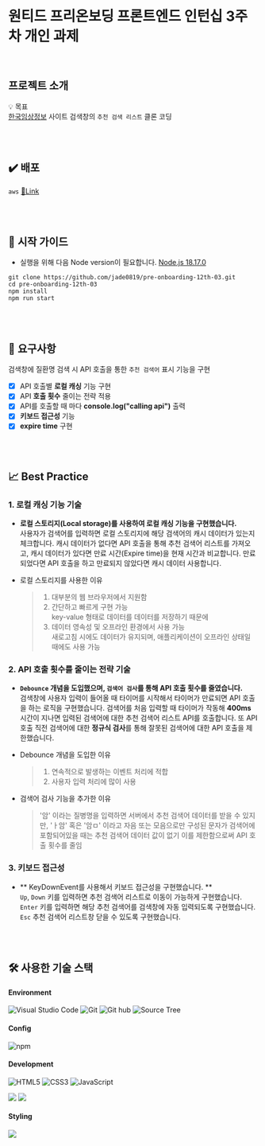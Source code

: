 # 원티드 프리온보딩 프론트엔드 인턴십 3주차 개인 과제

<br>

## 프로젝트 소개

💡 목표<br>
[한국임상정보](https://clinicaltrialskorea.com/) 사이트 검색창의 `추천 검색 리스트` 클론 코딩

<br>
<br>

## ✔️ 배포

`aws` [🔗Link](http://preonboarding-frontend-12th-03.s3-website.ap-northeast-2.amazonaws.com/)

<br/>
<br/>

## 🛫 시작 가이드

- 실행을 위해 다음 Node version이 필요합니다.
  [Node.js 18.17.0](https://nodejs.org/ca/blog/release/v18.17.0/)

```
git clone https://github.com/jade0819/pre-onboarding-12th-03.git
cd pre-onboarding-12th-03
npm install
npm run start
```

<br/>
<br/>

## 🚀 요구사항

검색창에 질환명 검색 시 API 호출을 통한 `추천 검색어` 표시 기능을 구현

- [x] API 호출별 **로컬 캐싱** 기능 구현
- [x] API **호출 횟수** 줄이는 전략 적용
- [x] API를 호출할 때 마다 **console.log("calling api")** 출력
- [x] **키보드 접근성** 기능
- [x] **expire time** 구현

<br/>
<br/>

## 📈 Best Practice

### 1. 로컬 캐싱 기능 기술

- **로컬 스토리지(Local storage)를 사용하여 로컬 캐싱 기능을 구현했습니다.**<br>
  사용자가 검색어를 입력하면 로컬 스토리지에 해당 검색어의 캐시 데이터가 있는지 체크합니다. 캐시 데이터가 없다면 API 호출을 통해 추천 검색어 리스트를 가져오고, 캐시 데이터가 있다면 만료 시간(Expire time)을 현재 시간과 비교합니다. 만료 되었다면 API 호출을 하고 만료되지 않았다면 캐시 데이터 사용합니다.

- 로컬 스토리지를 사용한 이유

  > 1. 대부분의 웹 브라우저에서 지원함
  > 2. 간단하고 빠르게 구현 가능<br>
  >    key-value 형태로 데이터를 데이터를 저장하기 때문에
  > 3. 데이터 영속성 및 오프라인 환경에서 사용 가능 <br>
  >    새로고침 시에도 데이터가 유지되며, 애플리케이션이 오프라인 상태일 때에도 사용 가능

### 2. API 호출 횟수를 줄이는 전략 기술

- **`Debounce` 개념을 도입했으며, `검색어 검사`를 통해 API 호출 횟수를 줄였습니다.**<br>
  검색창에 사용자 입력이 들어올 때 타이머를 시작해서 타이머가 만료되면 API 호출을 하는 로직을 구현했습니다. 검색어를 처음 입력할 때 타이머가 작동해 **400ms** 시간이 지나면 입력된 검색어에 대한 추천 검색어 리스트 API를 호출합니다.
  또 API 호출 직전 검색어에 대한 **정규식 검사**를 통해 잘못된 검색어에 대한 API 호출을 제한했습니다.

- Debounce 개념을 도입한 이유

  > 1. 연속적으로 발생하는 이벤트 처리에 적합
  > 2. 사용자 입력 처리에 많이 사용

- 검색어 검사 기능을 추가한 이유
  > '암' 이라는 질병명을 입력하면 서버에서 추천 검색어 데이터를 받을 수 있지만, 'ㅏ암' 혹은 '암ㅁ' 이라고 자음 또는 모음으로만 구성된 문자가 검색어에 포함되어있을 때는 추천 검색어 데이터 값이 없기 이를 제한함으로써 API 호출 횟수를 줄임

### 3. 키보드 접근성

- ** KeyDownEvent를 사용해서 키보드 접근성을 구현했습니다. **<br>
  `Up`, `Down` 키를 입력하면 추천 검색어 리스트로 이동이 가능하게 구현했습니다.<br>
  `Enter` 키를 입력하면 해당 추천 검색어를 검색창에 자동 입력되도록 구현했습니다.<br>
  `Esc` 추천 검색어 리스트창 닫을 수 있도록 구현했습니다.

<br/>
<br/>

## 🛠️ 사용한 기술 스택

#### Environment

![Visual Studio Code](https://img.shields.io/badge/Visual%20Studio%20Code-007ACC?style=for-the-badge&logo=Visual%20Studio%20Code&logoColor=white)
![Git](https://img.shields.io/badge/Git-F05032?style=for-the-badge&logo=Git&logoColor=white)
![Git hub](https://img.shields.io/badge/GitHub-181717?style=for-the-badge&logo=GitHub&logoColor=white)
![Source Tree](https://img.shields.io/badge/SOURCE%20TREE-blue?style=for-the-badge&logo=sourcetree)

#### Config

![npm](https://img.shields.io/badge/npm-CB3837?style=for-the-badge&logo=npm&logoColor=white)

#### Development

![HTML5](https://img.shields.io/badge/HTML-%23F5AF64?style=for-the-badge&logo=html5)
![CSS3](https://img.shields.io/badge/CSS-%230A82FF?style=for-the-badge&logo=css3)
![JavaScript](https://img.shields.io/badge/JavaScript-F7DF1E?style=for-the-badge&logo=Javascript&logoColor=black)

<img src="https://img.shields.io/badge/React-61DAFB.svg?&style=for-the-badge&logo=React&logoColor=000"/>
<img src="https://img.shields.io/badge/react router-CA4245?style=for-the-badge&logo=react-router&logoColor=white"/>

#### Styling

<img src="https://img.shields.io/badge/styled component-DB7093?style=for-the-badge&logo=styled-components&logoColor=white"/>
